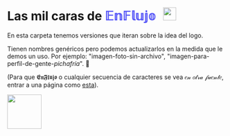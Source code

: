 # Las mil caras de <span style= "font-family: monospace;color:#5757F7"> 𝔼𝕟𝔽𝕝𝕦𝕛𝕠 </span><img  src="https://emojis.slackmojis.com/emojis/images/1643514974/10003/catjam.gif?1643514974" width="30"/>

En esta carpeta tenemos versiones que iteran sobre la idea del logo. 

Tienen nombres genéricos pero podemos actualizarlos en la medida que le demos un uso. Por ejemplo: "imagen-foto-sin-archivo", "imagen-para-perfil-de-gente-_pichafría_". 🥹

(Para que 𝕰𝖓𝕱𝖑𝖚𝖏𝖔 o cualquier secuencia de caracteres se vea 𝑒𝓃 𝑜𝓉𝓇𝒶 𝒻𝓊𝑒𝓃𝓉𝑒, entrar a una página como [esta](https://conversorletras.com/letras-instagram/)).

<img  src="https://emojis.slackmojis.com/emojis/images/1643514750/7581/elmofire.gif?1643514750" width="79"/>